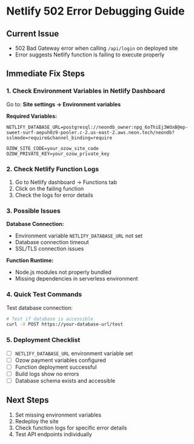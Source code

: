 # Netlify 502 Error Debugging Guide

## Current Issue
- 502 Bad Gateway error when calling `/api/login` on deployed site
- Error suggests Netlify function is failing to execute properly

## Immediate Fix Steps

### 1. Check Environment Variables in Netlify Dashboard

Go to: **Site settings → Environment variables**

**Required Variables:**
```
NETLIFY_DATABASE_URL=postgresql://neondb_owner:npg_6oThiEj3WdxB@ep-sweet-surf-aepuh0z9-pooler.c-2.us-east-2.aws.neon.tech/neondb?sslmode=require&channel_binding=require

OZOW_SITE_CODE=your_ozow_site_code
OZOW_PRIVATE_KEY=your_ozow_private_key
```

### 2. Check Netlify Function Logs

1. Go to Netlify dashboard → Functions tab
2. Click on the failing function
3. Check the logs for error details

### 3. Possible Issues

**Database Connection:**
- Environment variable `NETLIFY_DATABASE_URL` not set
- Database connection timeout
- SSL/TLS connection issues

**Function Runtime:**
- Node.js modules not properly bundled
- Missing dependencies in serverless environment

### 4. Quick Test Commands

Test database connection:
```bash
# Test if database is accessible
curl -X POST https://your-database-url/test
```

### 5. Deployment Checklist

- [ ] `NETLIFY_DATABASE_URL` environment variable set
- [ ] Ozow payment variables configured
- [ ] Function deployment successful
- [ ] Build logs show no errors
- [ ] Database schema exists and accessible

## Next Steps

1. Set missing environment variables
2. Redeploy the site
3. Check function logs for specific error details
4. Test API endpoints individually